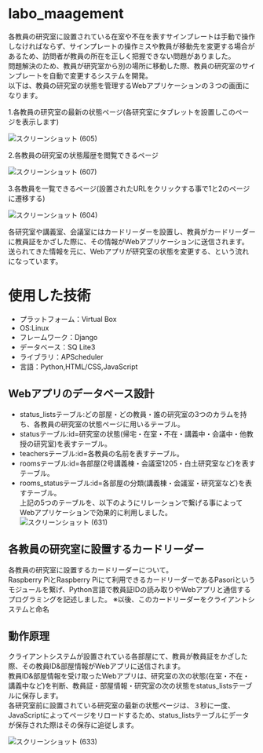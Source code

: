 # labo_maagement
各教員の研究室に設置されている在室や不在を表すサインプレートは手動で操作しなければならず、サインプレートの操作ミスや教員が移動先を変更する場合があるため、訪問者が教員の所在を正しく把握できない問題がありました。  
問題解決のため、教員が研究室から別の場所に移動した際、教員の研究室のサインプレートを自動で変更するシステムを開発。  
以下は、教員の研究室の状態を管理するWebアプリケーションの３つの画面になります。  

1.各教員の研究室の最新の状態ページ(各研究室にタブレットを設置しこのページを表示します)

![スクリーンショット (605)](https://user-images.githubusercontent.com/116270960/215454592-edb967de-04d2-44a6-985f-f86f092ad709.png)

2.各教員の研究室の状態履歴を閲覧できるページ

![スクリーンショット (607)](https://user-images.githubusercontent.com/116270960/215454682-df8c89ac-dc63-48af-857a-e3a43e430410.png)


3.各教員を一覧できるページ(設置されたURLをクリックする事で1と2のページに遷移する)

![スクリーンショット (604)](https://user-images.githubusercontent.com/116270960/215454192-1aab9453-4774-496c-809a-57efd9d7c107.png)

各研究室や講義室、会議室にはカードリーダーを設置し、教員がカードリーダーに教員証をかざした際に、その情報がWebアプリケーションに送信されます。  
送られてきた情報を元に、Webアプリが研究室の状態を変更する、という流れになっています。  


# 使用した技術
- プラットフォーム：Virtual Box
- OS:Linux
- フレームワーク：Django
- データベース：SQ Lite3
- ライブラリ：APScheduler
- 言語：Python,HTML/CSS,JavaScript

 

 
## Webアプリのデータベース設計
- status_listsテーブル:どの部屋・どの教員・誰の研究室の3つのカラムを持ち、各教員の研究室の状態ページに用いるテーブル。
- statusテーブル:id=研究室の状態(帰宅・在室・不在・講義中・会議中・他教授の研究室)を表すテーブル。
- teachersテーブル:id=各教員の名前を表すテーブル。
- roomsテーブル:id=各部屋(2号講義棟・会議室1205・白土研究室など)を表すテーブル。
- rooms_statusテーブル:id=各部屋の分類(講義棟・会議室・研究室など)を表すテーブル。  
上記の5つのテーブルを、以下のようにリレーションで繋げる事によってWebアプリケーションで効果的に利用しました。  
![スクリーンショット (631)](https://user-images.githubusercontent.com/116270960/215484603-31c0422b-3bd5-4d26-9a60-932cb82d23ff.png)

   
## 各教員の研究室に設置するカードリーダー
各教員の研究室に設置するカードリーダーについて。  
Raspberry PiとRaspberry Piにて利用できるカードリーダーであるPasoriというモジュールを繋げ、Python言語で教員証IDの読み取りやWebアプリと通信するプログラミングを記述しました。
※以後、このカードリーダーをクライアントシステムと命名

## 動作原理
クライアントシステムが設置されている各部屋にて、教員が教員証をかざした際、その教員ID&部屋情報がWebアプリに送信されます。  
教員ID&部屋情報を受け取ったWebアプリは、研究室の次の状態(在室・不在・講義中など)を判断、教員証・部屋情報・研究室の次の状態をstatus_listsテーブルに保存します。  
各研究室前に設置されている研究室の最新の状態ページは、３秒に一度、JavaScriptによってページをリロードするため、status_listsテーブルにデータが保存された際はその保存に追従します。  

![スクリーンショット (633)](https://user-images.githubusercontent.com/116270960/215484826-3e0554ce-ee6e-429c-adc3-016cd299a3a3.png)

